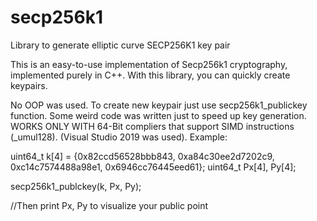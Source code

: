 # secp256k1
Library to generate elliptic curve SECP256K1 key pair

This is an easy-to-use implementation of Secp256k1 cryptography, 
implemented purely in C++. With this library, you can quickly create keypairs.

No OOP was used. To create new keypair just use secp256k1_publickey function.
Some weird code was written just to speed up key generation.
WORKS ONLY WITH 64-Bit compliers that support SIMD instructions (_umul128). (Visual Studio 2019 was used).
Example:

uint64_t k[4] = {0x82ccd56528bbb843, 0xa84c30ee2d7202c9, 0xc14c7574488a98e1, 0x6946cc76445eed61};
uint64_t Px[4], Py[4];

secp256k1_publckey(k, Px, Py);

//Then print Px, Py to visualize your public point


